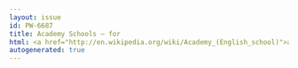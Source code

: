 ```yaml
---
layout: issue
id: PW-6687
title: Academy Schools — for
html: <a href="http://en.wikipedia.org/wiki/Academy_(English_school)">academy schools</a>
autogenerated: true
---
```

